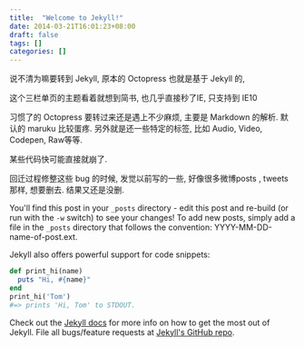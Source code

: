 ```yaml
---
title:  "Welcome to Jekyll!"
date: 2014-03-21T16:01:23+08:00
draft: false
tags: []
categories: []
---
```



说不清为嘛要转到 Jekyll, 原本的 Octopress 也就是基于 Jekyll 的,

这个三栏单页的主题看着就想到简书,  也几乎直接秒了IE, 只支持到 IE10

习惯了的 Octopress 要转过来还是遇上不少麻烦, 主要是 Markdown 的解析. 默认的 maruku 比较蛋疼.
另外就是还一些特定的标签, 比如 Audio, Video, Codepen, Raw等等.

某些代码快可能直接就崩了.

回迁过程修整这些 bug 的时候, 发觉以前写的一些, 好像很多微博posts , tweets 那样, 想要删去.  结果又还是没删.


You'll find this post in your `_posts` directory - edit this post and re-build (or run with the `-w` switch) to see your changes!
To add new posts, simply add a file in the `_posts` directory that follows the convention: YYYY-MM-DD-name-of-post.ext.

Jekyll also offers powerful support for code snippets:

```ruby
def print_hi(name)
  puts "Hi, #{name}"
end
print_hi('Tom')
#=> prints 'Hi, Tom' to STDOUT.
```

Check out the [Jekyll docs][jekyll] for more info on how to get the most out of Jekyll. File all bugs/feature requests at [Jekyll's GitHub repo][jekyll-gh].

[jekyll-gh]: https://github.com/mojombo/jekyll
[jekyll]:    http://jekyllrb.com
